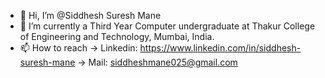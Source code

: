 - 👋 Hi, I’m @Siddhesh Suresh Mane
- 🌱 I’m currently a Third Year Computer undergraduate at Thakur College of Engineering and Technology, Mumbai, India.
- 📫 How to reach 
  -> Linkedin: https://www.linkedin.com/in/siddhesh-suresh-mane
  -> Mail: siddheshmane025@gmail.com

<!---
Siddhesh25082001/Siddhesh25082001 is a ✨ special ✨ repository because its `README.md` (this file) appears on your GitHub profile.
You can click the Preview link to take a look at your changes.
--->
